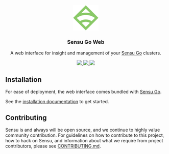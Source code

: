 <p align="center">
  <a href="https://www.sensu.io/">
    <img alt="Sensu"
      src="https://raw.githubusercontent.com/sensu/web/828c7a0c2a6abb7ea215ca6ded903ba26045f542/logo.png"
      width="80"
    />
  </a>
</p>

<h3 align="center">
  Sensu Go Web
</h3>

<p align="center">
  A web interface for insight and management of your <a href="https://sensu.io/products/core">Sensu Go</a> clusters.
</p>

<p align="center">
  <a href="#">
    <img src="https://img.shields.io/github/commit-activity/m/sensu/web.svg?style=flat" />
  </a>
  <a href="https://github.com/sensu/web/blob/master/LICENSE">
    <img src="https://img.shields.io/github/license/sensu/web.svg?style=flat" />
  </a>
  <a href="https://circleci.com/gh/sensu/web">
    <img src="https://circleci.com/gh/sensu/web/tree/master.svg?style=shield&circle-token=0b15707495fa6899226391b58d73a2526d87f9d4" />
  </a>
</p>

## Installation

For ease of deployment, the web interface comes bundled with [Sensu Go].

See the [installation documentation] to get started.

## Contributing

Sensu is and always will be open source, and we continue to highly value
community contribution. For guidelines on how to contribute to this project, how
to hack on Sensu, and information about what we require from project
contributors, please see [CONTRIBUTING.md].

[sensu go]: https://sensu.io/products/core
[installation documentation]: https://docs.sensu.io/sensu-go/latest/installation/install-sensu/
[contributing.md]: CONTRIBUTING.md